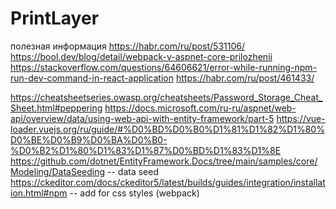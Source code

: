 # PrintLayer

полезная информация
https://habr.com/ru/post/531106/
https://bool.dev/blog/detail/webpack-v-aspnet-core-prilozhenii
https://stackoverflow.com/questions/64606621/error-while-running-npm-run-dev-command-in-react-application
https://habr.com/ru/post/461433/

https://cheatsheetseries.owasp.org/cheatsheets/Password_Storage_Cheat_Sheet.html#peppering
https://docs.microsoft.com/ru-ru/aspnet/web-api/overview/data/using-web-api-with-entity-framework/part-5
https://vue-loader.vuejs.org/ru/guide/#%D0%BD%D0%B0%D1%81%D1%82%D1%80%D0%BE%D0%B9%D0%BA%D0%B0-%D0%B2%D1%80%D1%83%D1%87%D0%BD%D1%83%D1%8E
https://github.com/dotnet/EntityFramework.Docs/tree/main/samples/core/Modeling/DataSeeding -- data seed
https://ckeditor.com/docs/ckeditor5/latest/builds/guides/integration/installation.html#npm -- add for css styles (webpack)